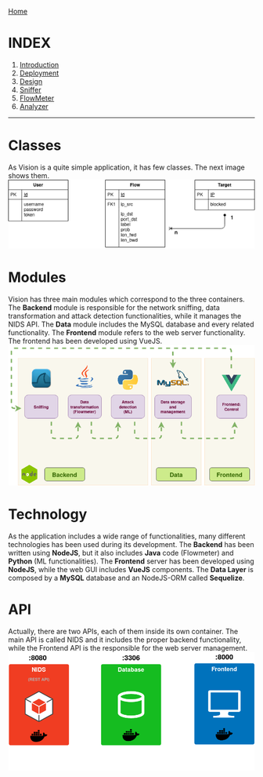 [Home](https://nagomez97.github.io/ML-NIDS/)

# INDEX
1. [Introduction](documentation.md)
2. [Deployment](deployment.md)
3. [Design](design.md)
4. [Sniffer](sniffer.md)
5. [FlowMeter](flowmeter.md)
6. [Analyzer](analyzer.md)

---

# Classes
As Vision is a quite simple application, it has few classes. The next image shows them.
![Class diagram](images/classes.png "Vision class diagram.")

# Modules
Vision has three main modules which correspond to the three containers.
The **Backend** module is responsible for the network sniffing, data transformation and attack detection functionalities, while it manages the NIDS API.
The **Data** module includes the MySQL database and every related functionality.
The **Frontend** module refers to the web server functionality. The frontend has been developed using VueJS.
![Modules](images/modules.png "Vision modules.")

# Technology
As the application includes a wide range of functionalities, many different technologies has been used during its development.
The **Backend** has been written using **NodeJS**, but it also includes **Java** code (Flowmeter) and **Python** (ML functionalities).
The **Frontend** server has been developed using **NodeJS**, while the web GUI includes **VueJS** components.
The **Data Layer** is composed by a **MySQL** database and an NodeJS-ORM called **Sequelize**.

# API
Actually, there are two APIs, each of them inside its own container. The main API is called NIDS and it includes the proper backend functionality, while the Frontend API is the responsible for the web server management.
![API image](images/API.png "Vision containers.")